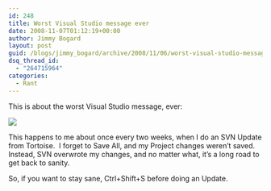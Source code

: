 ```yaml
---
id: 248
title: Worst Visual Studio message ever
date: 2008-11-07T01:12:19+00:00
author: Jimmy Bogard
layout: post
guid: /blogs/jimmy_bogard/archive/2008/11/06/worst-visual-studio-message-ever.aspx
dsq_thread_id:
  - "264715964"
categories:
  - Rant
---
```

This is about the worst Visual Studio message, ever:

![](http://grabbagoftimg.s3.amazonaws.com/worst_ever.png)

This happens to me about once every two weeks, when I do an SVN Update from Tortoise.&#160; I forget to Save All, and my Project changes weren’t saved.&#160; Instead, SVN overwrote my changes, and no matter what, it’s a long road to get back to sanity. 

So, if you want to stay sane, Ctrl+Shift+S before doing an Update.